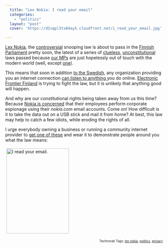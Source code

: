 ```yaml
---
  title: "Lex Nokia: I read your email"
  categories: 
    - "politics"
  layout: "post"
  cover: 'https://d2vqpl3tx84ay5.cloudfront.net/i_read_your_email.jpg'

---
```

<p>
<a href="http://www.hs.fi/english/article/%E2%80%9DLex+Nokia%E2%80%9D+gets+blessing+from+Constitutional+Law+Committee/1135241092046">Lex Nokia</a>, the <a href="http://www.hs.fi/english/article/Government+proposal+on+employers+rights+to+employee+e-mail+information+sparks+controversy/1135235872075">controversial</a> snooping law is about to pass in the <a href="http://web.eduskunta.fi/Resource.phx/parliament/index.htx">Finnish Parliament</a> pretty soon, the latest of a series of <a href="http://bergie.iki.fi/blog/decss-legal_or_illegal/">clueless</a>, <a href="http://bergie.iki.fi/blog/on_finnish_internet_censorship/">unconstitutional</a> laws passed because <a href="http://www.eduskunta.fi/triphome/bin/hex3000.sh?LAJITNIMI=$&amp;kieli=en">our MPs</a> are just hopelessly out of touch with the modern world (well, except <a href="http://www.kasvi.org/">one</a>).
</p><p>
This means that soon in addition <a href="http://bergie.iki.fi/blog/big_brother_lives_in_sweden/">to the Swedish</a>, any organization providing you an internet connection <a href="http://constantine.jaiku.com/presence/50043270">can listen to anything </a>you do online. <a href="http://effi.org/">Electronic Frontier Finland</a> is trying to fight the law, but it is unlikely that anything good will happen. 
</p><p>
And why are our constitutional rights being taken away from us this time? Because <a href="http://www.hs.fi/english/article/Nokia+snooped+on+employee+e-mail+communications+in+2005/1135237031018">Nokia is concerned</a> that their employees perform corporate espionage using their <em>nokia.com</em> email accounts. Come on! How difficult is it to take the data out on a USB stick and mail it from home? At best, this law may help to catch a few idiots, while eroding the rights of all.
</p><p>
I urge everybody owning a business or running a community internet provider to <a href="http://www.thinkgeek.com/tshirts-apparel/unisex/frustrations/31fb/">get one of these</a> and wear it to demonstrate people around you what the law means:
</p><p>
<img src="https://d2vqpl3tx84ay5.cloudfront.net/i_read_your_email.jpg" height="272" width="200" border="0" hspace="4" vspace="4" alt="I read your email." title="I read your email." /></p>
<p style="text-align:right;font-size:10px;">Technorati Tags: <a href="http://www.technorati.com/tag/lex%20nokia" rel="tag">lex nokia</a>, <a href="http://www.technorati.com/tag/politics" rel="tag">politics</a>, <a href="http://www.technorati.com/tag/privacy" rel="tag">privacy</a></p>
